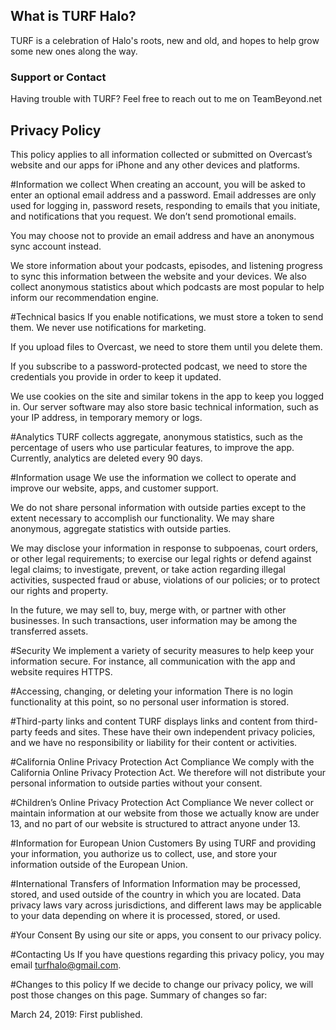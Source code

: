 ## What is TURF Halo?
TURF is a celebration of Halo's roots, new and old, and hopes to help grow some new ones along the way.


### Support or Contact
Having trouble with TURF? Feel free to reach out to me on TeamBeyond.net

## Privacy Policy
This policy applies to all information collected or submitted on Overcast’s website and our apps for iPhone and any other devices and platforms.

#Information we collect
When creating an account, you will be asked to enter an optional email address and a password. Email addresses are only used for logging in, password resets, responding to emails that you initiate, and notifications that you request. We don’t send promotional emails.

You may choose not to provide an email address and have an anonymous sync account instead.

We store information about your podcasts, episodes, and listening progress to sync this information between the website and your devices. We also collect anonymous statistics about which podcasts are most popular to help inform our recommendation engine.

#Technical basics
If you enable notifications, we must store a token to send them. We never use notifications for marketing.

If you upload files to Overcast, we need to store them until you delete them.

If you subscribe to a password-protected podcast, we need to store the credentials you provide in order to keep it updated.

We use cookies on the site and similar tokens in the app to keep you logged in. Our server software may also store basic technical information, such as your IP address, in temporary memory or logs.

#Analytics
TURF collects aggregate, anonymous statistics, such as the percentage of users who use particular features, to improve the app. Currently, analytics are deleted every 90 days.

#Information usage
We use the information we collect to operate and improve our website, apps, and customer support.

We do not share personal information with outside parties except to the extent necessary to accomplish our functionality. We may share anonymous, aggregate statistics with outside parties.

We may disclose your information in response to subpoenas, court orders, or other legal requirements; to exercise our legal rights or defend against legal claims; to investigate, prevent, or take action regarding illegal activities, suspected fraud or abuse, violations of our policies; or to protect our rights and property.

In the future, we may sell to, buy, merge with, or partner with other businesses. In such transactions, user information may be among the transferred assets.

#Security
We implement a variety of security measures to help keep your information secure. For instance, all communication with the app and website requires HTTPS.

#Accessing, changing, or deleting your information
There is no login functionality at this point, so no personal user information is stored.

#Third-party links and content
TURF displays links and content from third-party feeds and sites. These have their own independent privacy policies, and we have no responsibility or liability for their content or activities.

#California Online Privacy Protection Act Compliance
We comply with the California Online Privacy Protection Act. We therefore will not distribute your personal information to outside parties without your consent.

#Children’s Online Privacy Protection Act Compliance
We never collect or maintain information at our website from those we actually know are under 13, and no part of our website is structured to attract anyone under 13.

#Information for European Union Customers
By using TURF and providing your information, you authorize us to collect, use, and store your information outside of the European Union.

#International Transfers of Information
Information may be processed, stored, and used outside of the country in which you are located. Data privacy laws vary across jurisdictions, and different laws may be applicable to your data depending on where it is processed, stored, or used.

#Your Consent
By using our site or apps, you consent to our privacy policy.

#Contacting Us
If you have questions regarding this privacy policy, you may email turfhalo@gmail.com.

#Changes to this policy
If we decide to change our privacy policy, we will post those changes on this page. Summary of changes so far:

March 24, 2019: First published.
